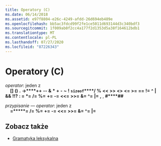```yaml
---
title: Operatory (C)
ms.date: 06/14/2018
ms.assetid: e97f8804-e26c-4249-afdd-26d694eb489e
ms.openlocfilehash: bb5ac3fdcd99f2fe1ce5011d693144d3c340bdf3
ms.sourcegitcommit: 1f009ab0f2cc4a177f2d1353d5a38f164612bdb1
ms.translationtype: MT
ms.contentlocale: pl-PL
ms.lasthandoff: 07/27/2020
ms.locfileid: "87226343"
---
```

# <a name="operators-c"></a>Operatory (C)

*operator*: jeden z<br/>
&nbsp;&nbsp;&nbsp;&nbsp;**[]** **()** **.** **->****++** **--** **&** **&#42;** **+** **-** **~** **!**   **`sizeof`****/** **%** **\<\<** **>>** **\<>** **\<=** **>=** **==** **!=** **^** **&#124;** **&&** **!!?** **: =** **&#42;=** **/=** **%=** **+=** **-=** **\<\<=** **>>=** **&=** **^=** **&#124;=** **,** , **#****##**

*przypisanie — operator*: jeden z<br/>
&nbsp;&nbsp;&nbsp;&nbsp;**=****&#42;=** **/=** **%=** **+=** **-=** **\<\<=** **>>=** **&=** **^=** **&#124;=**

## <a name="see-also"></a>Zobacz także

- [Gramatyka leksykalna](../c-language/lexical-grammar.md)
